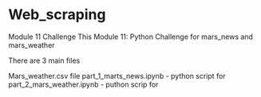 # Web_scraping
Module 11 Challenge
This Module 11: Python Challenge for mars_news and mars_weather

There are 3 main files

Mars_weather.csv file
part_1_marts_news.ipynb - python script for 
part_2_mars_weather.ipynb - puthon scrip for 

